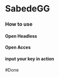 # SabedeGG


### How to use
#### Open Headless
#### Open Acces
#### input your key in action
 
#Done
